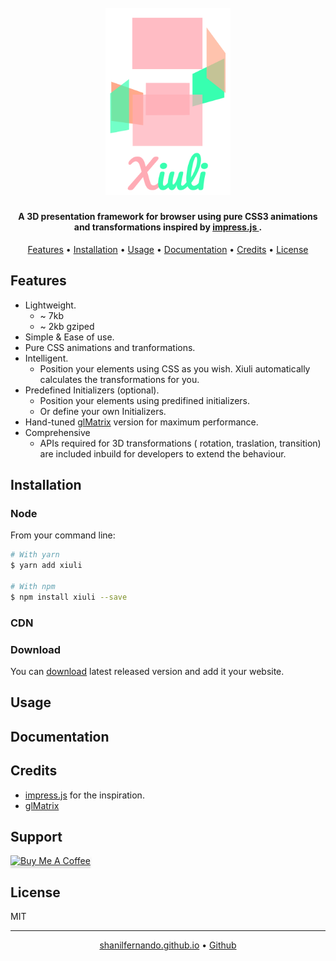 
<h1 align="center">
  <br>
  <a href=""><img src="docs/assets/img/Xiuli.svg" alt="Markdownify" width="200"></a>
</h1>

<h4 align="center">A 3D presentation framework for browser using pure CSS3 animations and transformations inspired by <a href="https://github.com/impress/impress.js/">
    impress.js
  </a>.</h4>

<!-- <p align="center">
  <a href="https://badge.fury.io/js/electron-markdownify">
    <img src="https://badge.fury.io/js/electron-markdownify.svg"
         alt="Gitter">
  </a>
  <a href="https://gitter.im/amitmerchant1990/electron-markdownify"><img src="https://badges.gitter.im/amitmerchant1990/electron-markdownify.svg"></a>
  <a href="https://saythanks.io/to/amitmerchant1990">
      <img src="https://img.shields.io/badge/SayThanks.io-%E2%98%BC-1EAEDB.svg">
  </a>
  <a href="https://www.paypal.me/AmitMerchant">
    <img src="https://img.shields.io/badge/$-donate-ff69b4.svg?maxAge=2592000&amp;style=flat">
  </a>
</p> -->

<p align="center">
  <a href="#features">Features</a> •
  <a href="#installation">Installation</a> •
  <a href="#usage">Usage</a> •
  <a href="#documentation">Documentation</a> •
  <a href="#credits">Credits</a> •
  <a href="#license">License</a>
</p>

<!-- ![screenshot](https://raw.githubusercontent.com/amitmerchant1990/electron-markdownify/master/img/markdownify.gif) -->

## Features

* Lightweight.
  * ~ 7kb 
  * ~ 2kb gziped
* Simple & Ease of use.
* Pure CSS animations and tranformations.
* Intelligent.
  * Position your elements using CSS as you wish. Xiuli automatically calculates the transformations for you.
* Predefined Initializers (optional).
  * Position your elements using predifined initializers.
  * Or define your own Initializers.
* Hand-tuned [glMatrix](http://glmatrix.net/) version for maximum performance.
* Comprehensive
  * APIs required for 3D transformations ( rotation, traslation, transition) are included inbuild for developers to extend the behaviour.

## Installation

### Node
From your command line:

```bash
# With yarn
$ yarn add xiuli

# With npm
$ npm install xiuli --save
```

### CDN

### Download
You can [download](https://github.com/amitmerchant1990/electron-markdownify/releases/tag/v1.2.0) latest released version and add it your website.

## Usage

## Documentation

## Credits

- [impress.js](https://github.com/impress/impress.js/) for the inspiration.
- [glMatrix](http://glmatrix.net/)

## Support

<a href="https://www.buymeacoffee.com/5Zn8Xh3l9" target="_blank"><img src="https://www.buymeacoffee.com/assets/img/custom_images/purple_img.png" alt="Buy Me A Coffee" style="height: 41px !important;width: 174px !important;box-shadow: 0px 3px 2px 0px rgba(190, 190, 190, 0.5) !important;-webkit-box-shadow: 0px 3px 2px 0px rgba(190, 190, 190, 0.5) !important;" ></a>

## License

MIT

---

<p align="center">
  <a href="https://shanilfernando.github.io/">shanilfernando.github.io</a> •
  <a href="#installation">Github</a>
</p>
